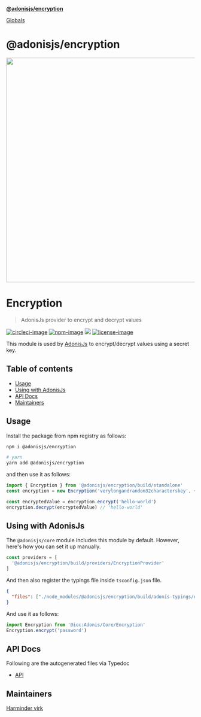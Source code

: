 **[@adonisjs/encryption](README.md)**

[Globals](globals.md)

# @adonisjs/encryption

<div align="center">
   <img src="https://res.cloudinary.com/adonisjs/image/upload/q_100/v1564392111/adonis-banner_o9lunk.png" width="600px">
</div>

# Encryption
> AdonisJs provider to encrypt and decrypt values

[![circleci-image]][circleci-url] [![npm-image]][npm-url] ![][typescript-image] [![license-image]][license-url]

This module is used by [AdonisJs](https://adonisjs.com) to encrypt/decrypt values using a secret key.

<!-- START doctoc generated TOC please keep comment here to allow auto update -->
<!-- DON'T EDIT THIS SECTION, INSTEAD RE-RUN doctoc TO UPDATE -->
## Table of contents

- [Usage](#usage)
- [Using with AdonisJs](#using-with-adonisjs)
- [API Docs](#api-docs)
- [Maintainers](#maintainers)

<!-- END doctoc generated TOC please keep comment here to allow auto update -->

## Usage

Install the package from npm registry as follows:

```sh
npm i @adonisjs/encryption

# yarn
yarn add @adonisjs/encryption
```

and then use it as follows:

```ts
import { Encryption } from '@adonisjs/encryption/build/standalone'
const encryption = new Encryption('verylongandrandom32characterskey', {})

const encryptedValue = encryption.encrypt('hello-world')
encryption.decrypt(encryptedValue) // 'hello-world'
```

## Using with AdonisJs
The `@adonisjs/core` module includes this module by default. However, here's how you can set it up manually.

```ts
const providers = [
  '@adonisjs/encryption/build/providers/EncryptionProvider'
]
```

And then also register the typings file inside `tsconfig.json` file.

```json
{
  "files": ["./node_modules/@adonisjs/encryption/build/adonis-typings/encryption.d.ts"]
}
```

And use it as follows:

```ts
import Encryption from '@ioc:Adonis/Core/Encryption'
Encryption.encrypt('password')
```

## API Docs
Following are the autogenerated files via Typedoc

* [API](docs/README.md)

## Maintainers
[Harminder virk](https://github.com/thetutlage)

[circleci-image]: https://img.shields.io/circleci/project/github/adonisjs/encryption/master.svg?style=for-the-badge&logo=circleci
[circleci-url]: https://circleci.com/gh/adonisjs/encryption "circleci"

[npm-image]: https://img.shields.io/npm/v/@adonisjs/encryption.svg?style=for-the-badge&logo=npm
[npm-url]: https://npmjs.org/package/@adonisjs/encryption "npm"

[typescript-image]: https://img.shields.io/badge/Typescript-294E80.svg?style=for-the-badge&logo=typescript

[license-url]: LICENSE.md
[license-image]: https://img.shields.io/aur/license/pac.svg?style=for-the-badge